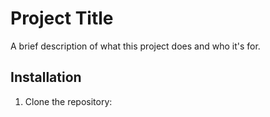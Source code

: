 # Project Title
A brief description of what this project does and who it's for.
## Installation
1. Clone the repository: